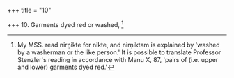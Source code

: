 +++
title = "10"

+++
10. Garments dyed red or washed, [^9] 


[^9]:  My MSS. read nirṇikte for nikte, and nirṇiktam is explained by 'washed by a washerman or the like person.' It is possible to translate Professor Stenzler's reading in accordance with Manu X, 87, 'pairs of (i.e. upper and lower) garments dyed red.'
